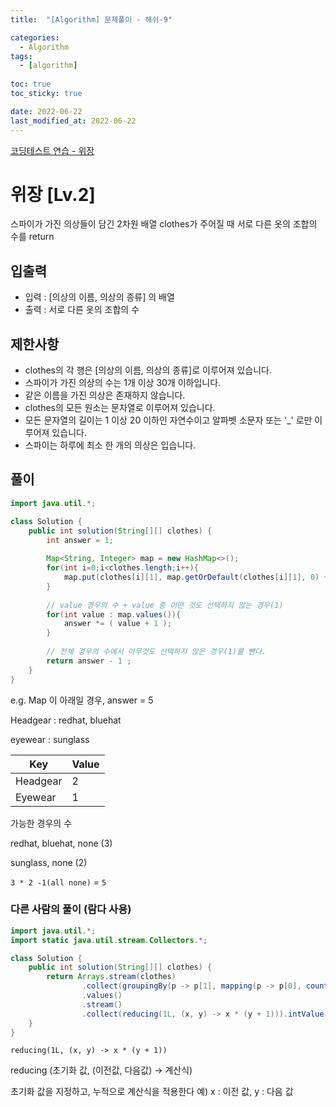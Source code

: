```yaml
---
title:  "[Algorithm] 문제풀이 - 해쉬-9"

categories:
  - Algorithm
tags:
  - [algorithm]
  
toc: true
toc_sticky: true

date: 2022-06-22
last_modified_at: 2022-06-22
---
```


[코딩테스트 연습 - 위장](https://programmers.co.kr/learn/courses/30/lessons/42578)

# 위장  [Lv.2]

스파이가 가진 의상들이 담긴 2차원 배열 clothes가 주어질 때 서로 다른 옷의 조합의 수를 return

## 입출력

- 입력 : [의상의 이름, 의상의 종류] 의 배열
- 출력 : 서로 다른 옷의 조합의 수

## 제한사항

- clothes의 각 행은 [의상의 이름, 의상의 종류]로 이루어져 있습니다.
- 스파이가 가진 의상의 수는 1개 이상 30개 이하입니다.
- 같은 이름을 가진 의상은 존재하지 않습니다.
- clothes의 모든 원소는 문자열로 이루어져 있습니다.
- 모든 문자열의 길이는 1 이상 20 이하인 자연수이고 알파벳 소문자 또는 '_' 로만 이루어져 있습니다.
- 스파이는 하루에 최소 한 개의 의상은 입습니다.

## 풀이

```java
import java.util.*;

class Solution {
    public int solution(String[][] clothes) {
        int answer = 1;
        
        Map<String, Integer> map = new HashMap<>();
        for(int i=0;i<clothes.length;i++){        
            map.put(clothes[i][1], map.getOrDefault(clothes[i][1], 0) + 1);
        }
        
        // value 경우의 수 + value 중 어떤 것도 선택하지 않는 경우(1)
        for(int value : map.values()){
            answer *= ( value + 1 );
        }  
        
        // 전체 경우의 수에서 아무것도 선택하지 않은 경우(1)를 뺀다.
        return answer - 1 ;
    }
}
```

e.g. Map 이 아래일 경우, answer = 5

Headgear : redhat, bluehat

eyewear : sunglass

| Key | Value |
| --- | --- |
| Headgear | 2 |
| Eyewear | 1 |

가능한 경우의 수

redhat, bluehat, none (3)

sunglass, none (2)

`3 * 2 -1(all none)` = `5`

### 다른 사람의 풀이 (람다 사용)

```java
import java.util.*;
import static java.util.stream.Collectors.*;

class Solution {
    public int solution(String[][] clothes) {
        return Arrays.stream(clothes)
                .collect(groupingBy(p -> p[1], mapping(p -> p[0], counting())))
                .values()
                .stream()
                .collect(reducing(1L, (x, y) -> x * (y + 1))).intValue() - 1;
    }
}
```

`reducing(1L, (x, y) -> x * (y + 1))`

reducing (초기화 값, (이전값, 다음값) → 계산식)

초기화 값을 지정하고, 누적으로 계산식을 적용한다 예) x : 이전 값, y : 다음 값
